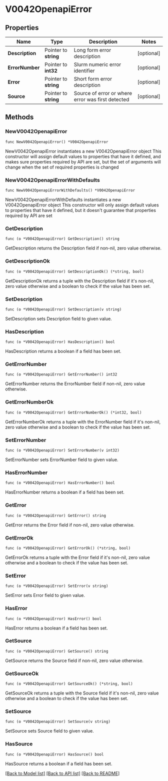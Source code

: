 # V0042OpenapiError

## Properties

Name | Type | Description | Notes
------------ | ------------- | ------------- | -------------
**Description** | Pointer to **string** | Long form error description | [optional] 
**ErrorNumber** | Pointer to **int32** | Slurm numeric error identifier | [optional] 
**Error** | Pointer to **string** | Short form error description | [optional] 
**Source** | Pointer to **string** | Source of error or where error was first detected | [optional] 

## Methods

### NewV0042OpenapiError

`func NewV0042OpenapiError() *V0042OpenapiError`

NewV0042OpenapiError instantiates a new V0042OpenapiError object
This constructor will assign default values to properties that have it defined,
and makes sure properties required by API are set, but the set of arguments
will change when the set of required properties is changed

### NewV0042OpenapiErrorWithDefaults

`func NewV0042OpenapiErrorWithDefaults() *V0042OpenapiError`

NewV0042OpenapiErrorWithDefaults instantiates a new V0042OpenapiError object
This constructor will only assign default values to properties that have it defined,
but it doesn't guarantee that properties required by API are set

### GetDescription

`func (o *V0042OpenapiError) GetDescription() string`

GetDescription returns the Description field if non-nil, zero value otherwise.

### GetDescriptionOk

`func (o *V0042OpenapiError) GetDescriptionOk() (*string, bool)`

GetDescriptionOk returns a tuple with the Description field if it's non-nil, zero value otherwise
and a boolean to check if the value has been set.

### SetDescription

`func (o *V0042OpenapiError) SetDescription(v string)`

SetDescription sets Description field to given value.

### HasDescription

`func (o *V0042OpenapiError) HasDescription() bool`

HasDescription returns a boolean if a field has been set.

### GetErrorNumber

`func (o *V0042OpenapiError) GetErrorNumber() int32`

GetErrorNumber returns the ErrorNumber field if non-nil, zero value otherwise.

### GetErrorNumberOk

`func (o *V0042OpenapiError) GetErrorNumberOk() (*int32, bool)`

GetErrorNumberOk returns a tuple with the ErrorNumber field if it's non-nil, zero value otherwise
and a boolean to check if the value has been set.

### SetErrorNumber

`func (o *V0042OpenapiError) SetErrorNumber(v int32)`

SetErrorNumber sets ErrorNumber field to given value.

### HasErrorNumber

`func (o *V0042OpenapiError) HasErrorNumber() bool`

HasErrorNumber returns a boolean if a field has been set.

### GetError

`func (o *V0042OpenapiError) GetError() string`

GetError returns the Error field if non-nil, zero value otherwise.

### GetErrorOk

`func (o *V0042OpenapiError) GetErrorOk() (*string, bool)`

GetErrorOk returns a tuple with the Error field if it's non-nil, zero value otherwise
and a boolean to check if the value has been set.

### SetError

`func (o *V0042OpenapiError) SetError(v string)`

SetError sets Error field to given value.

### HasError

`func (o *V0042OpenapiError) HasError() bool`

HasError returns a boolean if a field has been set.

### GetSource

`func (o *V0042OpenapiError) GetSource() string`

GetSource returns the Source field if non-nil, zero value otherwise.

### GetSourceOk

`func (o *V0042OpenapiError) GetSourceOk() (*string, bool)`

GetSourceOk returns a tuple with the Source field if it's non-nil, zero value otherwise
and a boolean to check if the value has been set.

### SetSource

`func (o *V0042OpenapiError) SetSource(v string)`

SetSource sets Source field to given value.

### HasSource

`func (o *V0042OpenapiError) HasSource() bool`

HasSource returns a boolean if a field has been set.


[[Back to Model list]](../README.md#documentation-for-models) [[Back to API list]](../README.md#documentation-for-api-endpoints) [[Back to README]](../README.md)


